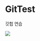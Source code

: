 # GitTest
깃헙 연습

<img src="https://post-phinf.pstatic.net/MjAxNzExMDlfMjQw/MDAxNTEwMTg4NTc0MjU3.AHpHeaH8OPNCCYrHnsDaSgvs4Xk1TCk-HW_E7-KXVogg.p6jn7HGGcK_CKlAAz1O25xahNcVNpM2EN8_Psul2goEg.PNG/9.PNG?type=w1200">
